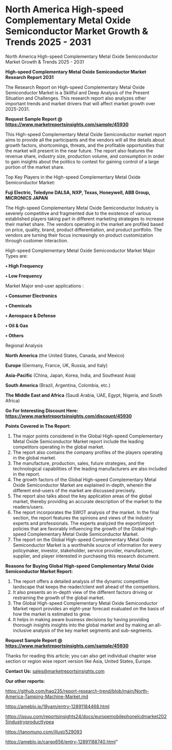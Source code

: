 # North America High-speed Complementary Metal Oxide Semiconductor Market Growth & Trends 2025 - 2031
North America High-speed Complementary Metal Oxide Semiconductor Market Growth & Trends 2025 - 2031

<strong>High-speed Complementary Metal Oxide Semiconductor Market Research Report 2031</strong>

The Research Report on High-speed Complementary Metal Oxide Semiconductor Market is a Skillful and Deep Analysis of the Present Situation and Challenges. This research report also analyzes other important trends and market drivers that will affect market growth over 2025-2031.

<strong>Request Sample Report @ <a href=https://www.marketreportsinsights.com/sample/45930>https://www.marketreportsinsights.com/sample/45930</a></strong>

This High-speed Complementary Metal Oxide Semiconductor market report aims to provide all the participants and the vendors will all the details about growth factors, shortcomings, threats, and the profitable opportunities that the market will present in the near future. The report also features the revenue share, industry size, production volume, and consumption in order to gain insights about the politics to contest for gaining control of a large portion of the market share.

Top Key Players in the High-speed Complementary Metal Oxide Semiconductor Market:

<strong>Fuji Electric, Teledyne DALSA, NXP, Texas, Honeywell, ABB Group, MICRONICS JAPAN</strong>

The High-speed Complementary Metal Oxide Semiconductor Industry is severely competitive and fragmented due to the existence of various established players taking part in different marketing strategies to increase their market share. The vendors operating in the market are profiled based on price, quality, brand, product differentiation, and product portfolio. The vendors are turning their focus increasingly on product customization through customer interaction.

High-speed Complementary Metal Oxide Semiconductor Market Major Types are:

<strong>•  High Frequency

•  Low Frequency</strong>

Market Major end-user applications :

<strong>•  Consumer Electronics

•  Chemicals

•  Aerospace & Defense

•  Oil & Gas

•  Others</strong>

Regional Analysis

</u><strong><b>North America</b></strong> (the United States, Canada, and Mexico)

<strong><b>Europe </b></strong>(Germany, France, UK, Russia, and Italy)

<strong><b>Asia-Pacific</b></strong> (China, Japan, Korea, India, and Southeast Asia)

<strong><b>South America</b></strong> (Brazil, Argentina, Colombia, etc.)

<strong><b>The Middle East and Africa</b></strong> (Saudi Arabia, UAE, Egypt, Nigeria, and South Africa)

<strong>Go For Interesting Discount Here: <a href=https://www.marketreportsinsights.com/discount/45930>https://www.marketreportsinsights.com/discount/45930</a></strong>

<strong>Points Covered in The Report:</strong>
<ol>
  <li>The major points considered in the Global High-speed Complementary Metal Oxide Semiconductor Market report include the leading competitors operating in the global market.</li>
  <li>The report also contains the company profiles of the players operating in the global market.</li>
  <li>The manufacture, production, sales, future strategies, and the technological capabilities of the leading manufacturers are also included in the report.</li>
  <li>The growth factors of the Global High-speed Complementary Metal Oxide Semiconductor Market are explained in-depth, wherein the different end-users of the market are discussed precisely.</li>
  <li>The report also talks about the key application areas of the global market, thereby providing an accurate description of the market to the readers/users.</li>
  <li>The report incorporates the SWOT analysis of the market. In the final section, the report features the opinions and views of the industry experts and professionals. The experts analyzed the export/import policies that are favorably influencing the growth of the Global High-speed Complementary Metal Oxide Semiconductor Market.</li>
  <li>The report on the Global High-speed Complementary Metal Oxide Semiconductor Market is a worthwhile source of information for every policymaker, investor, stakeholder, service provider, manufacturer, supplier, and player interested in purchasing this research document.</li>
</ol>
<strong>Reasons for Buying Global High-speed Complementary Metal Oxide Semiconductor Market Report:</strong>

<ol>
  <li>The report offers a detailed analysis of the dynamic competitive landscape that keeps the reader/client well ahead of the competitors.</li>
  <li>It also presents an in-depth view of the different factors driving or restraining the growth of the global market.</li>
  <li>The Global High-speed Complementary Metal Oxide Semiconductor Market report provides an eight-year forecast evaluated on the basis of how the market is estimated to grow.</li>
  <li>It helps in making aware business decisions by having providing thorough insights insights into the global market and by making an all-inclusive analysis of the key market segments and sub-segments.</li>
</ol>
<strong>Request Sample Report @ <a href=https://www.marketreportsinsights.com/sample/45930>https://www.marketreportsinsights.com/sample/45930</a></strong>


Thanks for reading this article; you can also get individual chapter wise section or region wise report version like Asia, United States, Europe.

<strong>Contact Us:</strong>
sales@marketreportsinsights.com

<strong>Our other reports:</strong>

<a href=https://github.com/haq235/report-research-trend/blob/main/North-America-Tamping-Machine-Market.md>https://github.com/haq235/report-research-trend/blob/main/North-America-Tamping-Machine-Market.md</a>

<a href=https://ameblo.jp/18yam/entry-12891184468.html>https://ameblo.jp/18yam/entry-12891184468.html</a>

<a href=https://issuu.com/reportsinsights24/docs/europemobilephonelcdmarket2025industryproducttypea>https://issuu.com/reportsinsights24/docs/europemobilephonelcdmarket2025industryproducttypea</a>

<a href=https://tanomuno.com/illust/529093>https://tanomuno.com/illust/529093</a>

<a href=https://ameblo.jp/cargo656/entry-12891188740.html>https://ameblo.jp/cargo656/entry-12891188740.html</a>"
